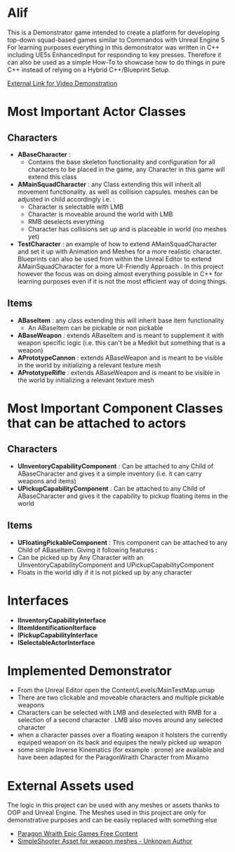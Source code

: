# Alif

This is a Demonstrator game intended to create a platform for developing top-down squad-based games similar to Commandos with Unreal Engine 5
For learning purposes everything in this demonstrator was written in C++ including UE5s EnhancedInput for responding to key presses. Therefore it can also be used as a simple How-To to showcase how to do things in pure C++ instead of relying on a Hybrid C++/Blueprint Setup.

[External Link for Video Demonstration](https://drive.proton.me/urls/QB8AYQNMPR#IPO76euccHJx)

# Most Important Actor Classes

## Characters
* **ABaseCharacter** : 
   * Contains the base skeleton functionality and configuration for all characters to be placed in the game, any Character in this game will extend this class
* **AMainSquadCharacter** : any Class extending this will inherit all movement functionality. as well as collision capsules. meshes can be adjusted in child accordingly i.e. :
   * Character is selectable with LMB
   * Character is moveable around the world with LMB
   * RMB deselects everything
   * Character has collisions set up and is placeable in world (no meshes yet)
* **TestCharacter** : an example of how to extend AMainSquadCharacter and set it up with Animation and Meshes for a more realistic character. Blueprints can also be used from within the Unreal Editor to extend AMainSquadCharacter for a more UI-Friendly Approach . In this project however the focus was on doing almost everything possible in C++ for learning purposes even if it is not the most efficient way of doing things.

## Items
* **ABaseItem** : any class extending this will inherit base item functionality
    * An ABaseItem can be pickable or non pickable
* **ABaseWeapon** : extends ABaseItem and is meant to supplement it with weapon specific logic (i.e. this can't be a Medkit but something that is a weapon)
* **APrototypeCannon** : extends ABaseWeapon and is meant to be visible in the world by initializing a relevant texture mesh
* **APrototypeRifle** :  extends ABaseWeapon and is meant to be visible in the world by initializing a relevant texture mesh


# Most Important Component Classes that can be attached to actors

## Characters

* **UInventoryCapabilityComponent** : Can be attached to any Child of ABaseCharacter and gives it a simple inventory (i.e. it can carry weapons and items)
* **UPickupCapabilityComponent** : Can be attached to any Child of ABaseCharacter and gives it the capability to pickup floating items in the world 


## Items

* **UFloatingPickableComponent** : This component can be attached to any Child of ABaseItem. Giving it following features : 
 * Can be picked up by Any Character with an UInventoryCapabilityComponent and UPickupCapabilityComponent
 * Floats in the world idly if it is not picked up by any character


# Interfaces 

* **IInventoryCapabilityInterface**
* **IItemIdentificationIterface**
* **IPickupCapabilityInterface**
* **ISelectableActorInterface**

# Implemented Demonstrator


* From the Unreal Editor open the Content/Levels/MainTestMap.umap
* There are two clickable and moveable characters and multiple pickable weapons
 * Characters can be selected with LMB and deselected with RMB for a selection of a second character . LMB also moves around any selected character
 * when a character passes over a floating weapon it holsters the currently equiped weapon on its back and equipes the newly picked up weapon
 * some simple Inverse Kinematics (for example : prone) are available and have been adapted for the ParagonWraith Character from Mixamo


# External Assets used 

The logic in this project can be used with any meshes or assets thanks to OOP and Unreal Engine. The Meshes used in this project are only for demonstrative purposes and can be easily replaced with something else

* [Paragon Wraith Epic Games Free Content](https://www.unrealengine.com/marketplace/en-US/product/paragon-wraith)
* [SimpleShooter Asset for weapon meshes - Unknown Author](https://www.udemy.com/course/unrealcourse)
